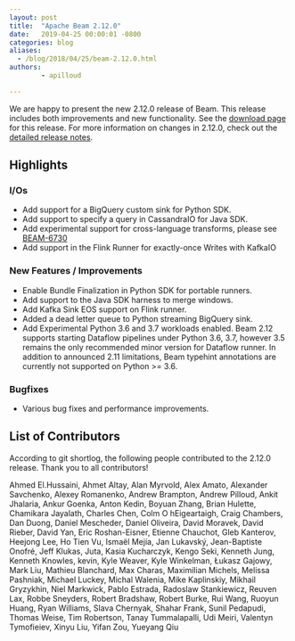 ```yaml
---
layout: post
title:  "Apache Beam 2.12.0"
date:   2019-04-25 00:00:01 -0800
categories: blog
aliases:
  - /blog/2018/04/25/beam-2.12.0.html
authors:
        - apilloud

---
```

<!--
Licensed under the Apache License, Version 2.0 (the "License");
you may not use this file except in compliance with the License.
You may obtain a copy of the License at

http://www.apache.org/licenses/LICENSE-2.0

Unless required by applicable law or agreed to in writing, software
distributed under the License is distributed on an "AS IS" BASIS,
WITHOUT WARRANTIES OR CONDITIONS OF ANY KIND, either express or implied.
See the License for the specific language governing permissions and
limitations under the License.
-->

We are happy to present the new 2.12.0 release of Beam. This release includes both improvements and new functionality.
See the [download page](/get-started/downloads/#2120-2019-04-25) for this release.<!--more-->
For more information on changes in 2.12.0, check out the
[detailed release notes](https://jira.apache.org/jira/secure/ReleaseNote.jspa?projectId=12319527&version=12344944).

## Highlights

### I/Os

* Add support for a BigQuery custom sink for Python SDK.
* Add support to specify a query in CassandraIO for Java SDK.
* Add experimental support for cross-language transforms,
  please see [BEAM-6730](https://issues.apache.org/jira/browse/BEAM-6730)
* Add support in the Flink Runner for exactly-once Writes with KafkaIO

### New Features / Improvements

* Enable Bundle Finalization in Python SDK for portable runners.
* Add support to the Java SDK harness to merge windows.
* Add Kafka Sink EOS support on Flink runner.
* Added a dead letter queue to Python streaming BigQuery sink.
* Add Experimental Python 3.6 and 3.7 workloads enabled.
  Beam 2.12 supports starting Dataflow pipelines under Python 3.6, 3.7, however 3.5 remains the only recommended minor version for Dataflow runner. In addition to announced 2.11 limitations, Beam typehint annotations are currently not supported on Python >= 3.6.


### Bugfixes

* Various bug fixes and performance improvements.

## List of Contributors

According to git shortlog, the following people contributed
to the 2.12.0 release. Thank you to all contributors!

Ahmed El.Hussaini, Ahmet Altay, Alan Myrvold, Alex Amato, Alexander Savchenko,
Alexey Romanenko, Andrew Brampton, Andrew Pilloud, Ankit Jhalaria,
Ankur Goenka, Anton Kedin, Boyuan Zhang, Brian Hulette, Chamikara Jayalath,
Charles Chen, Colm O hEigeartaigh, Craig Chambers, Dan Duong, Daniel Mescheder,
Daniel Oliveira, David Moravek, David Rieber, David Yan, Eric Roshan-Eisner,
Etienne Chauchot, Gleb Kanterov, Heejong Lee, Ho Tien Vu, Ismaël Mejía,
Jan Lukavský, Jean-Baptiste Onofré, Jeff Klukas, Juta, Kasia Kucharczyk,
Kengo Seki, Kenneth Jung, Kenneth Knowles, kevin, Kyle Weaver, Kyle Winkelman,
Łukasz Gajowy, Mark Liu, Mathieu Blanchard, Max Charas, Maximilian Michels,
Melissa Pashniak, Michael Luckey, Michal Walenia, Mike Kaplinskiy,
Mikhail Gryzykhin, Niel Markwick, Pablo Estrada, Radoslaw Stankiewicz,
Reuven Lax, Robbe Sneyders, Robert Bradshaw, Robert Burke, Rui Wang,
Ruoyun Huang, Ryan Williams, Slava Chernyak, Shahar Frank, Sunil Pedapudi,
Thomas Weise, Tim Robertson, Tanay Tummalapalli, Udi Meiri,
Valentyn Tymofieiev, Xinyu Liu, Yifan Zou, Yueyang Qiu
